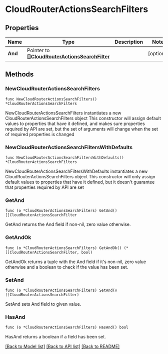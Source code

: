 # CloudRouterActionsSearchFilters

## Properties

Name | Type | Description | Notes
------------ | ------------- | ------------- | -------------
**And** | Pointer to [**[]CloudRouterActionsSearchFilter**](CloudRouterActionsSearchFilter.md) |  | [optional] 

## Methods

### NewCloudRouterActionsSearchFilters

`func NewCloudRouterActionsSearchFilters() *CloudRouterActionsSearchFilters`

NewCloudRouterActionsSearchFilters instantiates a new CloudRouterActionsSearchFilters object
This constructor will assign default values to properties that have it defined,
and makes sure properties required by API are set, but the set of arguments
will change when the set of required properties is changed

### NewCloudRouterActionsSearchFiltersWithDefaults

`func NewCloudRouterActionsSearchFiltersWithDefaults() *CloudRouterActionsSearchFilters`

NewCloudRouterActionsSearchFiltersWithDefaults instantiates a new CloudRouterActionsSearchFilters object
This constructor will only assign default values to properties that have it defined,
but it doesn't guarantee that properties required by API are set

### GetAnd

`func (o *CloudRouterActionsSearchFilters) GetAnd() []CloudRouterActionsSearchFilter`

GetAnd returns the And field if non-nil, zero value otherwise.

### GetAndOk

`func (o *CloudRouterActionsSearchFilters) GetAndOk() (*[]CloudRouterActionsSearchFilter, bool)`

GetAndOk returns a tuple with the And field if it's non-nil, zero value otherwise
and a boolean to check if the value has been set.

### SetAnd

`func (o *CloudRouterActionsSearchFilters) SetAnd(v []CloudRouterActionsSearchFilter)`

SetAnd sets And field to given value.

### HasAnd

`func (o *CloudRouterActionsSearchFilters) HasAnd() bool`

HasAnd returns a boolean if a field has been set.


[[Back to Model list]](../README.md#documentation-for-models) [[Back to API list]](../README.md#documentation-for-api-endpoints) [[Back to README]](../README.md)


